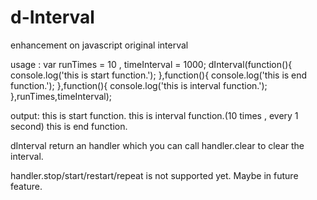 # d-Interval
enhancement on javascript original interval

usage :
var runTimes = 10 , timeInterval = 1000;
dInterval(function(){
    console.log('this is start function.');
  },function(){
    console.log('this is end function.');
  },function(){
    console.log('this is interval function.');
  },runTimes,timeInterval);
  
  output:
  this is start function.
  this is interval function.(10 times , every 1 second)
  this is end function.
  
  dInterval return an handler which you can call handler.clear to clear the interval.
  
  handler.stop/start/restart/repeat is not supported yet. Maybe in future feature.
